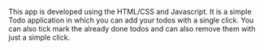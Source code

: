 This app is developed using the HTML/CSS and Javascript. It is a simple Todo application in which you can add your todos with a single click. You can also tick mark the already done todos and can also remove them with just a simple click.